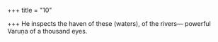+++
title = "10"

+++
He inspects the haven of these (waters), of the rivers—
powerful Varuṇa of a thousand eyes.